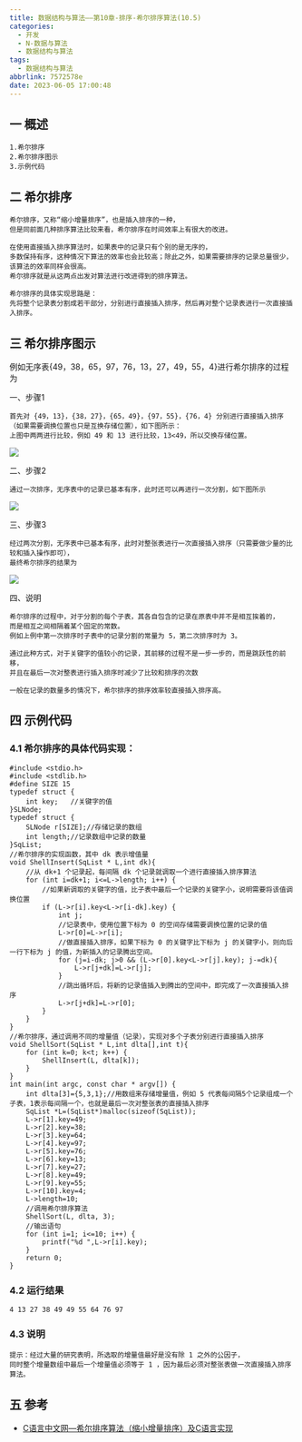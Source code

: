 ```yaml
---
title: 数据结构与算法——第10章-排序-希尔排序算法(10.5)
categories:
  - 开发
  - N-数据与算法
  - 数据结构与算法
tags:
  - 数据结构与算法
abbrlink: 7572578e
date: 2023-06-05 17:00:48
---
```

## 一 概述

```
1.希尔排序
2.希尔排序图示
3.示例代码
```

<!--more-->

## 二 希尔排序

```
希尔排序，又称“缩小增量排序”，也是插入排序的一种，
但是同前面几种排序算法比较来看，希尔排序在时间效率上有很大的改进。

在使用直接插入排序算法时，如果表中的记录只有个别的是无序的，
多数保持有序，这种情况下算法的效率也会比较高；除此之外，如果需要排序的记录总量很少，该算法的效率同样会很高。
希尔排序就是从这两点出发对算法进行改进得到的排序算法。

希尔排序的具体实现思路是：
先将整个记录表分割成若干部分，分别进行直接插入排序，然后再对整个记录表进行一次直接插入排序。
```

## 三 希尔排序图示

例如无序表{49，38，65，97，76，13，27，49，55，4}进行希尔排序的过程为

一、步骤1

```
首先对 {49，13}，{38，27}，{65，49}，{97，55}，{76，4} 分别进行直接插入排序
（如果需要调换位置也只是互换存储位置），如下图所示：
上图中两两进行比较，例如 49 和 13 进行比较，13<49，所以交换存储位置。
```

![][1]

二、步骤2

```
通过一次排序，无序表中的记录已基本有序，此时还可以再进行一次分割，如下图所示
```

![][2]

三、步骤3

```
经过两次分割，无序表中已基本有序，此时对整张表进行一次直接插入排序（只需要做少量的比较和插入操作即可），
最终希尔排序的结果为
```

![][3]



四、说明

```
希尔排序的过程中，对于分割的每个子表，其各自包含的记录在原表中并不是相互挨着的，
而是相互之间相隔着某个固定的常数。
例如上例中第一次排序时子表中的记录分割的常量为 5，第二次排序时为 3。

通过此种方式，对于关键字的值较小的记录，其前移的过程不是一步一步的，而是跳跃性的前移，
并且在最后一次对整表进行插入排序时减少了比较和排序的次数

一般在记录的数量多的情况下，希尔排序的排序效率较直接插入排序高。
```

## 四 示例代码

### 4.1 希尔排序的具体代码实现：

```
#include <stdio.h>
#include <stdlib.h>
#define SIZE 15
typedef struct {
    int key;   //关键字的值
}SLNode;
typedef struct {
    SLNode r[SIZE];//存储记录的数组
    int length;//记录数组中记录的数量
}SqList;
//希尔排序的实现函数，其中 dk 表示增值量
void ShellInsert(SqList * L,int dk){
    //从 dk+1 个记录起，每间隔 dk 个记录就调取一个进行直接插入排序算法
    for (int i=dk+1; i<=L->length; i++) {
        //如果新调取的关键字的值，比子表中最后一个记录的关键字小，说明需要将该值调换位置
        if (L->r[i].key<L->r[i-dk].key) {
            int j;
            //记录表中，使用位置下标为 0 的空间存储需要调换位置的记录的值
            L->r[0]=L->r[i];
            //做直接插入排序，如果下标为 0 的关键字比下标为 j 的关键字小，则向后一行下标为 j 的值，为新插入的记录腾出空间。
            for (j=i-dk; j>0 && (L->r[0].key<L->r[j].key); j-=dk){
                L->r[j+dk]=L->r[j];
            }
            //跳出循环后，将新的记录值插入到腾出的空间中，即完成了一次直接插入排序
            L->r[j+dk]=L->r[0];
        }
    }
}
//希尔排序，通过调用不同的增量值（记录），实现对多个子表分别进行直接插入排序
void ShellSort(SqList * L,int dlta[],int t){
    for (int k=0; k<t; k++) {
        ShellInsert(L, dlta[k]);
    }
}
int main(int argc, const char * argv[]) {
    int dlta[3]={5,3,1};//用数组来存储增量值，例如 5 代表每间隔5个记录组成一个子表，1表示每间隔一个，也就是最后一次对整张表的直接插入排序
    SqList *L=(SqList*)malloc(sizeof(SqList));
    L->r[1].key=49;
    L->r[2].key=38;
    L->r[3].key=64;
    L->r[4].key=97;
    L->r[5].key=76;
    L->r[6].key=13;
    L->r[7].key=27;
    L->r[8].key=49;
    L->r[9].key=55;
    L->r[10].key=4;
    L->length=10;
    //调用希尔排序算法
    ShellSort(L, dlta, 3);
    //输出语句
    for (int i=1; i<=10; i++) {
        printf("%d ",L->r[i].key);
    }
    return 0;
}
```

### 4.2 运行结果

```
4 13 27 38 49 49 55 64 76 97
```

### 4.3 说明

```
提示：经过大量的研究表明，所选取的增量值最好是没有除 1 之外的公因子，
同时整个增量数组中最后一个增量值必须等于 1 ，因为最后必须对整张表做一次直接插入排序算法。
```


## 五 参考

* [C语言中文网—希尔排序算法（缩小增量排序）及C语言实现](https://c.biancheng.net/view/vip_3443.html)


[1]:https://cdn.jsdelivr.net/gh/PGzxc/CDN/blog-data-struct-basic/ds-chap10-5-1.png
[2]:https://cdn.jsdelivr.net/gh/PGzxc/CDN/blog-data-struct-basic/ds-chap10-5-2.png
[3]:https://cdn.jsdelivr.net/gh/PGzxc/CDN/blog-data-struct-basic/ds-chap10-5-3.png

